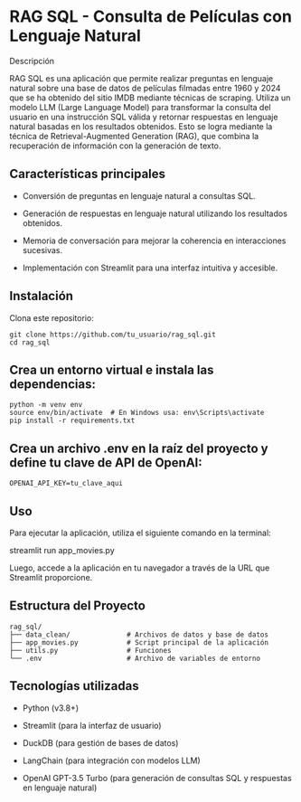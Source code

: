 # RAG SQL - Consulta de Películas con Lenguaje Natural

Descripción

RAG SQL es una aplicación que permite realizar preguntas en lenguaje natural sobre una base de datos de películas filmadas entre 1960 y 2024 que se ha obtenido del sitio IMDB mediante técnicas de scraping. Utiliza un modelo LLM (Large Language Model) para transformar la consulta del usuario en una instrucción SQL válida y retornar respuestas en lenguaje natural basadas en los resultados obtenidos. Esto se logra mediante la técnica de Retrieval-Augmented Generation (RAG), que combina la recuperación de información con la generación de texto.

## Características principales

 - Conversión de preguntas en lenguaje natural a consultas SQL.

- Generación de respuestas en lenguaje natural utilizando los resultados obtenidos.

- Memoria de conversación para mejorar la coherencia en interacciones sucesivas.

- Implementación con Streamlit para una interfaz intuitiva y accesible.

## Instalación

Clona este repositorio:
```
git clone https://github.com/tu_usuario/rag_sql.git
cd rag_sql
```

## Crea un entorno virtual e instala las dependencias:
```
python -m venv env
source env/bin/activate  # En Windows usa: env\Scripts\activate
pip install -r requirements.txt
```
## Crea un archivo .env en la raíz del proyecto y define tu clave de API de OpenAI:
```
OPENAI_API_KEY=tu_clave_aqui
```
## Uso

Para ejecutar la aplicación, utiliza el siguiente comando en la terminal:

streamlit run app_movies.py

Luego, accede a la aplicación en tu navegador a través de la URL que Streamlit proporcione.

## Estructura del Proyecto

```
rag_sql/
├── data_clean/              # Archivos de datos y base de datos
├── app_movies.py            # Script principal de la aplicación
├── utils.py                 # Funciones
└── .env                     # Archivo de variables de entorno
```

## Tecnologías utilizadas

- Python (v3.8+)

- Streamlit (para la interfaz de usuario)

- DuckDB (para gestión de bases de datos)

- LangChain (para integración con modelos LLM)

- OpenAI GPT-3.5 Turbo (para generación de consultas SQL y respuestas en lenguaje natural)

